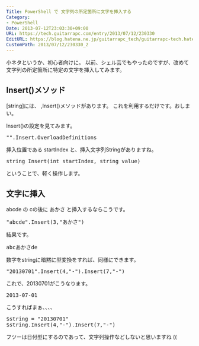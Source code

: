 ```yaml
---
Title: PowerShell で 文字列の所定箇所に文字を挿入する
Category:
- PowerShell
Date: 2013-07-12T23:03:30+09:00
URL: https://tech.guitarrapc.com/entry/2013/07/12/230330
EditURL: https://blog.hatena.ne.jp/guitarrapc_tech/guitarrapc-tech.hatenablog.com/atom/entry/11696248318757675829
CustomPath: 2013/07/12/230330_2
---
```


小ネタというか、初心者向けに。
以前、シェル芸でもやったのですが、改めて 文字列の所定箇所に特定の文字を挿入してみます。



<h2>Insert()メソッド</h2>
[string]には、 ,Insert()メソッドがあります。
これを利用するだけです。おしまい。

Insert()の設定を見てみます。
<pre class="brush: powershell">
&quot;&quot;.Insert.OverloadDefinitions
</pre>

挿入位置である startIndex と、挿入文字列Stringがありますね。
<pre class="brush: powershell">
string Insert(int startIndex, string value)
</pre>

ということで、軽く操作します。
<h2>文字に挿入</h2>
abcde の cの後に あかさ と挿入するならこうです。
<pre class="brush: powershell">
&quot;abcde&quot;.Insert(3,&quot;あかさ&quot;)
</pre>

結果です。
<pre class="brush: powershell">
abcあかさde
</pre>

数字をstringに暗黙に型変換をすれば、同様にできます。
<pre class="brush: powershell">
&quot;20130701&quot;.Insert(4,&quot;-&quot;).Insert(7,&quot;-&quot;)
</pre>
これで、20130701がこうなります。
<pre class="brush: powershell">
2013-07-01
</pre>

こうすればまぁ、、、、
<pre class="brush: powershell">
$string = &quot;20130701&quot;
$string.Insert(4,&quot;-&quot;).Insert(7,&quot;-&quot;)
</pre>

フツーは日付型にするのであって、文字列操作などしないと思いますね ((
